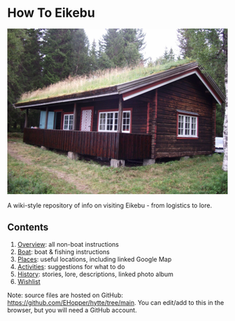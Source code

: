 # How To Eikebu

![Hytte](pics/hytte.jpg)

A wiki-style repository of info on visiting Eikebu - from logistics to lore.

## Contents

1. [Overview](overview.md): all non-boat instructions
2. [Boat](boat.md): boat & fishing instructions
3. [Places](places.md): useful locations, including linked Google Map
4. [Activities](activities.md): suggestions for what to do
5. [History](history.md): stories, lore, descriptions, linked photo album
6. [Wishlist](wishlist.md)

Note: source files are hosted on GitHub: <https://github.com/EHopper/hytte/tree/main>. You can edit/add to this in the browser, but you will need a GitHub account.
